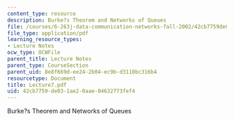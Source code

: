 ```yaml
---
content_type: resource
description: Burke?s Theorem and Networks of Queues
file: /courses/6-263j-data-communication-networks-fall-2002/42cb7759de031ae20aae04632773fef4_Lecture7.pdf
file_type: application/pdf
learning_resource_types:
- Lecture Notes
ocw_type: OCWFile
parent_title: Lecture Notes
parent_type: CourseSection
parent_uid: 8e8f669d-ee24-2b04-ec9b-d3110bc316b4
resourcetype: Document
title: Lecture7.pdf
uid: 42cb7759-de03-1ae2-0aae-04632773fef4
---
```

Burke?s Theorem and Networks of Queues

